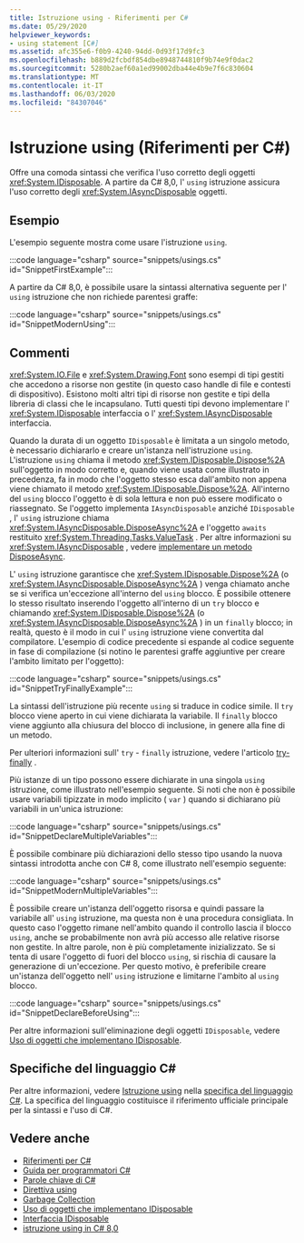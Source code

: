 ```yaml
---
title: Istruzione using - Riferimenti per C#
ms.date: 05/29/2020
helpviewer_keywords:
- using statement [C#]
ms.assetid: afc355e6-f0b9-4240-94dd-0d93f17d9fc3
ms.openlocfilehash: b889d2fcbdf854dbe8948744810f9b74e9f0dac2
ms.sourcegitcommit: 5280b2aef60a1ed99002dba44e4b9e7f6c830604
ms.translationtype: MT
ms.contentlocale: it-IT
ms.lasthandoff: 06/03/2020
ms.locfileid: "84307046"
---
```

# <a name="using-statement-c-reference"></a>Istruzione using (Riferimenti per C#)

Offre una comoda sintassi che verifica l'uso corretto degli oggetti <xref:System.IDisposable>. A partire da C# 8,0, l' `using` istruzione assicura l'uso corretto degli <xref:System.IAsyncDisposable> oggetti.

## <a name="example"></a>Esempio

L'esempio seguente mostra come usare l'istruzione `using`.

:::code language="csharp" source="snippets/usings.cs" id="SnippetFirstExample":::

A partire da C# 8,0, è possibile usare la sintassi alternativa seguente per l' `using` istruzione che non richiede parentesi graffe:

:::code language="csharp" source="snippets/usings.cs" id="SnippetModernUsing":::

## <a name="remarks"></a>Commenti

<xref:System.IO.File> e <xref:System.Drawing.Font> sono esempi di tipi gestiti che accedono a risorse non gestite (in questo caso handle di file e contesti di dispositivo). Esistono molti altri tipi di risorse non gestite e tipi della libreria di classi che le incapsulano. Tutti questi tipi devono implementare l' <xref:System.IDisposable> interfaccia o l' <xref:System.IAsyncDisposable> interfaccia.

Quando la durata di un oggetto `IDisposable` è limitata a un singolo metodo, è necessario dichiararlo e creare un'istanza nell'istruzione `using`. L'istruzione `using` chiama il metodo <xref:System.IDisposable.Dispose%2A> sull'oggetto in modo corretto e, quando viene usata come illustrato in precedenza, fa in modo che l'oggetto stesso esca dall'ambito non appena viene chiamato il metodo <xref:System.IDisposable.Dispose%2A>. All'interno del `using` blocco l'oggetto è di sola lettura e non può essere modificato o riassegnato. Se l'oggetto implementa `IAsyncDisposable` anziché `IDisposable` , l' `using` istruzione chiama <xref:System.IAsyncDisposable.DisposeAsync%2A> e l'oggetto `awaits` restituito <xref:System.Threading.Tasks.ValueTask> . Per altre informazioni su <xref:System.IAsyncDisposable> , vedere [implementare un metodo DisposeAsync](../../../standard/garbage-collection/implementing-disposeasync.md).

L' `using` istruzione garantisce che <xref:System.IDisposable.Dispose%2A> (o <xref:System.IAsyncDisposable.DisposeAsync%2A> ) venga chiamato anche se si verifica un'eccezione all'interno del `using` blocco. È possibile ottenere lo stesso risultato inserendo l'oggetto all'interno di un `try` blocco e chiamando <xref:System.IDisposable.Dispose%2A> (o <xref:System.IAsyncDisposable.DisposeAsync%2A> ) in un `finally` blocco; in realtà, questo è il modo in cui l' `using` istruzione viene convertita dal compilatore. L'esempio di codice precedente si espande al codice seguente in fase di compilazione (si notino le parentesi graffe aggiuntive per creare l'ambito limitato per l'oggetto):

:::code language="csharp" source="snippets/usings.cs" id="SnippetTryFinallyExample":::

La sintassi dell'istruzione più recente `using` si traduce in codice simile. Il `try` blocco viene aperto in cui viene dichiarata la variabile. Il `finally` blocco viene aggiunto alla chiusura del blocco di inclusione, in genere alla fine di un metodo.

Per ulteriori informazioni sull' `try` - `finally` istruzione, vedere l'articolo [try-finally](try-finally.md) .

Più istanze di un tipo possono essere dichiarate in una singola `using` istruzione, come illustrato nell'esempio seguente. Si noti che non è possibile usare variabili tipizzate in modo implicito ( `var` ) quando si dichiarano più variabili in un'unica istruzione:

:::code language="csharp" source="snippets/usings.cs" id="SnippetDeclareMultipleVariables":::

È possibile combinare più dichiarazioni dello stesso tipo usando la nuova sintassi introdotta anche con C# 8, come illustrato nell'esempio seguente:

:::code language="csharp" source="snippets/usings.cs" id="SnippetModernMultipleVariables":::

È possibile creare un'istanza dell'oggetto risorsa e quindi passare la variabile all' `using` istruzione, ma questa non è una procedura consigliata. In questo caso l'oggetto rimane nell'ambito quando il controllo lascia il blocco `using`, anche se probabilmente non avrà più accesso alle relative risorse non gestite. In altre parole, non è più completamente inizializzato. Se si tenta di usare l'oggetto di fuori del blocco `using`, si rischia di causare la generazione di un'eccezione. Per questo motivo, è preferibile creare un'istanza dell'oggetto nell' `using` istruzione e limitarne l'ambito al `using` blocco.

:::code language="csharp" source="snippets/usings.cs" id="SnippetDeclareBeforeUsing":::

Per altre informazioni sull'eliminazione degli oggetti `IDisposable`, vedere [Uso di oggetti che implementano IDisposable](../../../standard/garbage-collection/using-objects.md).

## <a name="c-language-specification"></a>Specifiche del linguaggio C#

Per altre informazioni, vedere [Istruzione using](~/_csharplang/spec/statements.md#the-using-statement) nella [specifica del linguaggio C#](/dotnet/csharp/language-reference/language-specification/introduction). La specifica del linguaggio costituisce il riferimento ufficiale principale per la sintassi e l'uso di C#.

## <a name="see-also"></a>Vedere anche

- [Riferimenti per C#](../index.md)
- [Guida per programmatori C#](../../programming-guide/index.md)
- [Parole chiave di C#](index.md)
- [Direttiva using](using-directive.md)
- [Garbage Collection](../../../standard/garbage-collection/index.md)
- [Uso di oggetti che implementano IDisposable](../../../standard/garbage-collection/using-objects.md)
- [Interfaccia IDisposable](xref:System.IDisposable)
- [istruzione using in C# 8,0](~/_csharplang/proposals/csharp-8.0/using.md)
